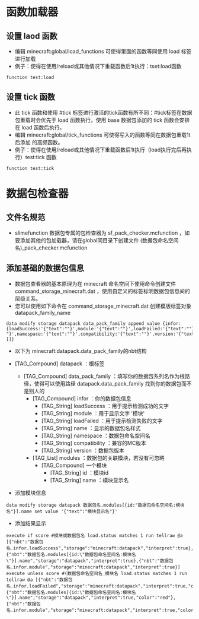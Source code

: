 # 函数加载器
## 设置 laod 函数
- 编辑 minecraft:global/load_functions 可使得里面的函数等同使用 load 标签进行加载
- 例子：使得在使用/reload或其他情况下重载函数后1t执行：tset:load函数
```mcfunction
function test:load
```
## 设置 tick 函数
- 此 tick 函数和使用 #tick 标签进行激活的tick函数有所不同：#tick标签在数据包重载时会优先于 load 函数执行，使用 base 数据包添加的 tick 函数会安排在 load 函数后执行。
- 编辑 minecraft:global/tick_functions 可使得写入的函数等同在数据包重载1t后添加 的高频函数。
- 例子：使得在使用/reload或其他情况下重载函数后1t执行（load执行完后再执行）test:tick 函数
```mcfunction
function test:tick
```
# 数据包检查器
## 文件名规范
- slimefunction 数据包专属的包检查器为 sf_pack_checker.mcfunction ，如要添加其他的包加载器，请在global同目录下创建文件 (数据包命名空间名)_pack_checker.mcfunction
## 添加基础的数据包信息
- 数据包查看器的基本原理为在 minecraft 命名空间下使用命令创建文件 command_storage_minecraft.dat ，使用自定义的标签标明数据包信息间的层级关系。
- 您可以使用如下命令在 command_storage_minecraft.dat 创建模版标签对象 datapack_family_name
```mcfunction
data modify storage datapack data_pack_family append value {infor:{loadSuccess:'{"text":""}',module:'{"text":""}',loadFailed:'{"text":""}',name:'{"text":" "}',namespace:'{"text":""}',compatibility:'{"text":""}',version:'{"text":""}'},modules:[]}
```
- 以下为 minecraft:datapack.data_pack_family的nbt结构
- [TAG_Compound] datapack ：根标签
    - [TAG_Compound] data_pack_family ：填写你的数据包系列名作为根路径，使得可以使用路径 datapack.data_pack_family 找到你的数据包而不是别人的
        - [TAG_Compound] infor ：你的数据包信息
            - [TAG_String] loadSuccess ：用于提示检测成功的文字
            - [TAG_String] module ：用于显示文字 '模块'
            - [TAG_String] loadFailed ：用于提示检测失败的文字
            - [TAG_String] name ：显示的数据包名样式
            - [TAG_String] namespace ：数据包命名空间名
            - [TAG_String] compatibility ：兼容的MC版本
            - [TAG_String] version ：数据包版本
        - [TAG_List] modules ：数据包的关联模块，若没有可忽略
            - [TAG_Compound] 一个模块
                - [TAG_String] id ：模块id
                - [TAG_String] name ：模块显示名

- 添加模块信息
```mcfunction
data modify storage datapack 数据包名.modules[{id:"数据包命名空间名:模块名"}].name set value '{"text":"模块显示名"}'
```
- 添加结果显示
```mcfunctoin
execute if score #模块或数据包名 load.status matches 1 run tellraw @a [{"nbt":"数据包名.infor.loadSuccess","storage":"minecraft:datapack","interpret":true},{"nbt":"数据包名.modules[{id:\"数据包命名空间名:模块名\"}].name","storage":"datapack","interpret":true},{"nbt":"数据包名.infor.module","storage":"minecraft:datapack","interpret":true}]
execute unless score #(数据包命名空间名_模块名 load.status matches 1 run tellraw @a [{"nbt":"数据包名.infor.loadFailed","storage":"minecraft:datapack","interpret":true,"color":"red"},{"nbt":"数据包名.modules[{id:\"数据包命名空间名:模块名\"}].name","storage":"datapack","interpret":true,"color":"red"},{"nbt":"数据包名.infor.module","storage":"minecraft:datapack","interpret":true,"color":"red"}]
```